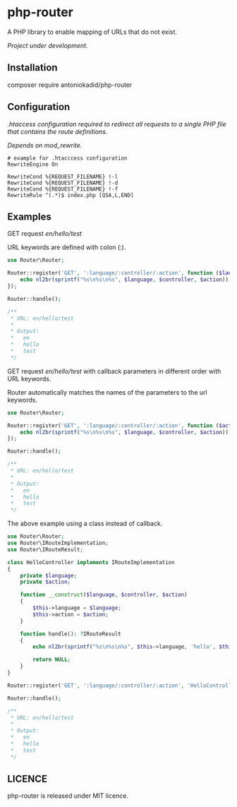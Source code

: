 # php-router

A PHP library to enable mapping of URLs that do not exist.

*Project under development.*

## Installation

composer require antoniokadid/php-router

## Configuration
*.htaccess configuration required to redirect all requests to a single PHP file that contains the route definitions.*

*Depends on mod_rewrite.*

```apacheconfig
# example for .htacccess configuration
RewriteEngine On

RewriteCond %{REQUEST_FILENAME} !-l
RewriteCond %{REQUEST_FILENAME} !-d
RewriteCond %{REQUEST_FILENAME} !-f
RewriteRule ^(.*)$ index.php [QSA,L,END]
```

## Examples

GET request *en/hello/test*

URL keywords are defined with colon (:).

```php
use Router\Router;

Router::register('GET', ':language/:controller/:action', function ($language, $controller, $action) {
    echo nl2br(sprintf("%s\n%s\n%s", $language, $controller, $action));
});

Router::handle();

/**
 * URL: en/hello/test
 *
 * Output:
 *   en
 *   hello
 *   test
 */
```

GET request *en/hello/test* with callback parameters in different order with URL keywords.

Router automatically matches the names of the parameters to the url keywords.

```php
use Router\Router;

Router::register('GET', ':language/:controller/:action', function ($action, $controller, $language) {
    echo nl2br(sprintf("%s\n%s\n%s", $language, $controller, $action));
});

Router::handle();

/**
 * URL: en/hello/test
 *
 * Output:
 *   en
 *   hello
 *   test
 */
```

The above example using a class instead of callback.

```php
use Router\Router;
use Router\IRouteImplementation;
use Router\IRouteResult;

class HelloController implements IRouteImplementation
{
    private $language;
    private $action;

    function __construct($language, $controller, $action)
    {
        $this->language = $language;
        $this->action = $action;
    }

    function handle(): ?IRouteResult
    {
        echo nl2br(sprintf("%s\n%s\n%s", $this->language, 'hello', $this->action));

        return NULL;
    }
}

Router::register('GET', ':language/:controller/:action', 'HelloController');

Router::handle();

/**
 * URL: en/hello/test
 *
 * Output:
 *   en
 *   hello
 *   test
 */
```

## LICENCE

php-router is released under MIT licence.